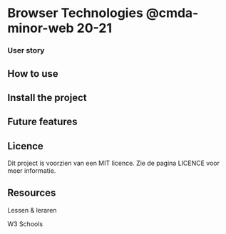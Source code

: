 # Browser Technologies @cmda-minor-web 20-21

### User story

## How to use

## Install the project


## Future features


## Licence

Dit project is voorzien van een MIT licence. Zie de pagina LICENCE voor meer informatie.

## Resources

Lessen & leraren

W3 Schools
